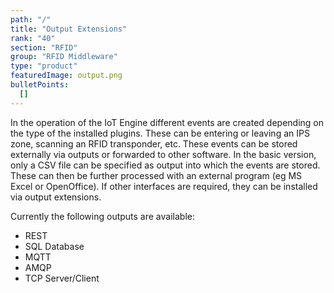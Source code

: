 ```yaml
---
path: "/"
title: "Output Extensions"
rank: "40"
section: "RFID"
group: "RFID Middleware"
type: "product"
featuredImage: output.png
bulletPoints:
  []
---
```

In the operation of the IoT Engine different events are created depending on the type of the installed plugins. These can be entering or leaving an IPS zone, scanning an RFID transponder, etc. These events can be stored externally via outputs or forwarded to other software. In the basic version, only a CSV file can be specified as output into which the events are stored. These can then be further processed with an external program (eg MS Excel or OpenOffice). If other interfaces are required, they can be installed via output extensions.

Currently the following outputs are available:

* REST
* SQL Database
* MQTT
* AMQP
* TCP Server/Client
